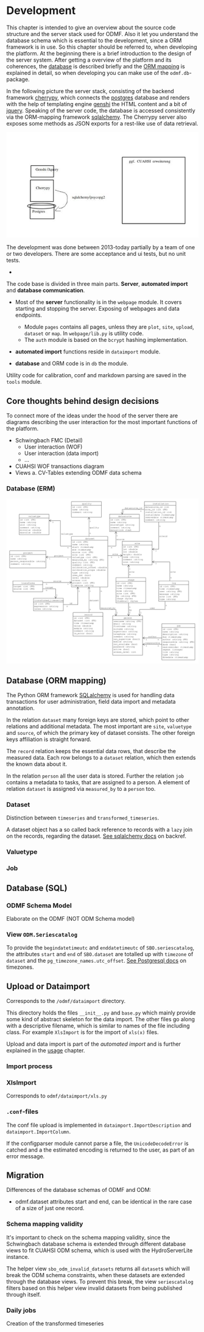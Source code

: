 # Development

This chapter is intended to give an overview about the source code structure and the server stack used for ODMF. Also
it let you understand the database schema which is essential to the development, since a ORM framework is in use.
So this chapter should be referred to, when developing the platform.
At the beginning there is a brief introduction to the design of the server system. After getting a overview of the
platform and its coherences, the [database](development.html#database-erm) is described briefly and the
[ORM mapping](development.html#database-orm-mapping) is explained in detail, so when developing you can make use of
the `odmf.db`-package.

In the following picture the server stack, consisting of the backend framework [cherrypy](https://cherrypy.org), which
connects the [postgres](https://postgres.org) database and renders with the help of templating engine
[genshi](https://genshi.edgewall.org/) the HTML content and a bit of [jquery](https://jquery.org).
Speaking of the server code, the database is accessed consistently via the ORM-mapping framework [sqlalchemy](https://www.sqlalchemy.org).
The Cherrypy server also exposes some methods as JSON exports for a rest-like use of data retrieval.

![Picture of the ODMF database schema]( ../../images/umls/server-stack.jpg "ODMF server stack")

The development was done between 2013-today partially by a team of one or two developers. There are some acceptance
and ui tests, but no unit tests.

*

The code base is divided in three main parts. **Server**, **automated import** and
**database communication**.

* Most of the **server** functionality is in the `webpage` module. It covers starting
  and stopping the server. Exposing of webpages and data endpoints.

  * Module `pages` contains all pages, unless they are `plot`, `site`, `upload`, `dataset` or `map`.
    In `webpage/lib.py` is utility code.
  * The `auth` module is based on the `bcrypt` hashing implementation.

* **automated import** functions reside in `dataimport` module.

* **database** and ORM code is in `db` the module.

Utility code for calibration, conf and markdown parsing are saved in the `tools` module.

## Core thoughts behind design decisions

To connect more of the ideas under the hood of the server there are diagrams describing the user interaction for the most important functions of the platform.

* Schwingbach FMC (Detail)
  - User interaction (WOF)
  - User interaction (data import)
  - ...
* CUAHSI WOF transactions diagram
* Views a. CV-Tables extending ODMF data schema

### Database (ERM)

![Picture of the ODMF database schema]( ../../images/schwingbach.png "ODMF database schema")


## Database (ORM mapping)

The Python ORM framework [SQLalchemy](https://www.sqlalchemy.org) is used for handling data transactions for user
administration, field data import and metadata annotation.

In the relation `dataset` many foreign keys are stored, which point to other relations and additional metadata.
The most important are `site`, `valuetype` and `source`, of which the primary key of dataset consists.
The other foreign keys affiliation is straight forward.

The `record` relation keeps the essential data rows, that describe the measured data. Each row belongs to a `dataset` relation, which then extends the known data about it.

In the relation `person` all the user data is stored. Further the relation `job` contains a metadata to tasks, that are
assigned to a person. A element of relation `dataset` is assigned via `measured_by` to a `person` too.

### Dataset
Distinction between `timeseries` and `transformed_timeseries`.

A dataset object has a so called back reference to records with a `lazy` join on the records, regarding the dataset.
[See sqlalchemy docs](http://docs.sqlalchemy.org/en/latest/orm/backref.html) on backref.

### Valuetype

### Job


## Database (SQL)
### ODMF Schema Model
Elaborate on the ODMF (NOT ODM Schema model)

### View `ODM.Seriescatalog`
To provide the `begindatetimeutc` and `enddatetimeutc` of `SBO.seriescatalog`, the attributes `start` and `end` of
`SBO.dataset` are totalled up with `timezone` of `dataset` and the `pg_timezone_names.utc_offset`.
[See Postgresql docs](https://www.postgresql.org/docs/current/static/datatype-datetime.html#DATATYPE-TIMEZONES) on
timezones.



## Upload or Dataimport
Corresponds to the `/odmf/dataimport` directory.

This directory holds the files `__init__.py` and `base.py` which mainly provide some kind of abstract skeleton for the
data import. The other files go along with a descriptive filename, which is similar to names of the file including
class. For example `XlsImport` is for the import of `xls(x)` files.

Upload and data import is part of the *automated import* and is further explained in the
 [usage](usage.html#import-data) chapter.

[//]: # (TODO: Add UML diagram of LogImport etc.)

### Import process

### XlsImport
Corresponds to `odmf/dataimport/xls.py`



### `.conf`-files
The conf file upload is implemented in `dataimport.ImportDescription` and `dataimport.ImportColumn`.

If the configparser module cannot parse a file, the `UnicodeDecodeError` is catched and a the estimated encoding
is returned to the user, as part of an error message.


## Migration
Differences of the database schemas of ODMF and ODM:
* odmf.dataset attributes start and end, can be identical in the rare case of a size of just one record.

### Schema mapping validity

It's important to check on the schema mapping validity, since the Schwingbach database schema is extended through different
database views to fit CUAHSI ODM schema, which is used with the HydroServerLite instance.

The helper view `sbo_odm_invalid_datasets` returns all `dataset`s which will break the ODM schema constraints, when these
datasets are extended through the database views. To prevent this break, the view `seriescatalog` filters based on
this helper view invalid datasets from being published through itself.

### Daily jobs

Creation of the transformed timeseries
